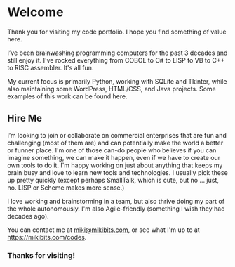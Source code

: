 # Welcome

Thank you for visiting my code portfolio. I hope you find something of value here.

I’ve been ~~brainwashing~~ programming computers for the past 3 decades and still enjoy it. I've rocked everything from COBOL to C# to LISP to VB to C++ to RISC assembler. It's all fun.

My current focus is primarily Python, working with SQLite and Tkinter, while also maintaining some WordPress, HTML/CSS, and Java projects. Some examples of this work can be found here.

## Hire Me

I’m looking to join or collaborate on commercial enterprises that are fun and challenging (most of them are) and can potentially make the world a better or funner place. I'm one of those can-do people who believes if you can imagine something, we can make it happen, even if we have to create our own tools to do it. I'm happy working on just about anything that keeps my brain busy and love to learn new tools and technologies. I usually pick these up pretty quickly (except perhaps SmallTalk, which is cute, but no ... just, no. LISP or Scheme makes more sense.)

I love working and brainstorming in a team, but also thrive doing my part of the whole autonomously. I'm also Agile-friendly (something I wish they had decades ago).

You can contact me at miki@mikibits.com, or see what I'm up to at https://mikibits.com/codes.

### Thanks for visiting!
